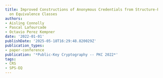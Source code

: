 ```yaml
---
title: Improved Constructions of Anonymous Credentials from Structure-Preserving Signatures
  on Equivalence Classes
authors:
- Aisling Connolly
- Pascal Lafourcade
- Octavio Perez Kempner
date: '2022-01-01'
publishDate: '2025-05-18T16:29:48.820029Z'
publication_types:
- paper-conference
publication: '*Public-Key Cryptography -- PKC 2022*'
tags:
- CRS
- SPS-EQ
---
```

